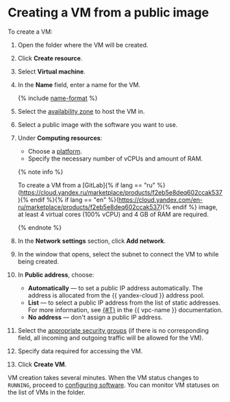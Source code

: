 # Creating a VM from a public image

To create a VM:

1. Open the folder where the VM will be created.

1. Click **Create resource**.

1. Select **Virtual machine**.

1. In the **Name** field, enter a name for the VM.

    {% include [name-format](../../../_includes/name-format.md) %}

1. Select the [availability zone](../../../overview/concepts/geo-scope.md) to host the VM in.

1. Select a public image with the software you want to use.

1. Under **Computing resources**:
    - Choose a [platform](../../concepts/vm-platforms.md).
    - Specify the necessary number of vCPUs and amount of RAM.

    {% note info %}

    To create a VM from a [GitLab]{% if lang == "ru" %}(https://cloud.yandex.ru/marketplace/products/f2eb5e8deq602ccak537){% endif %}{% if lang == "en" %}(https://cloud.yandex.com/en-ru/marketplace/products/f2eb5e8deq602ccak537){% endif %} image, at least 4 virtual cores (100% vCPU) and 4 GB of RAM are required.

    {% endnote %}

1. In the **Network settings** section, click **Add network**.

1. In the window that opens, select the subnet to connect the VM to while being created.

1. In **Public address**, choose:
    - **Automatically** — to set a public IP address automatically. The address is allocated from the {{ yandex-cloud }} address pool.
    - **List** — to select a public IP address from the list of static addresses. For more information, see [{#T}](../../../vpc/operations/set-static-ip.md) in the {{ vpc-name }} documentation.
    - **No address** — don't assign a public IP address.

1. Select the [appropriate security groups](../../../vpc/concepts/security-groups.md) (if there is no corresponding field, all incoming and outgoing traffic will be allowed for the VM).

1. Specify data required for accessing the VM.

1. Click **Create VM**.

VM creation takes several minutes. When the VM status changes to `RUNNING`, proceed to [configuring software](setup.md). You can monitor VM statuses on the list of VMs in the folder.

